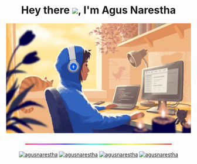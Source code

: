 <h1 align="center"> Hey there <img src="https://media.giphy.com/media/hvRJCLFzcasrR4ia7z/giphy.gif" width="25px">, I'm Agus Narestha</h1>
<p  align="center"><img height="300" src = "https://github.com/agusnarestha/Portfolio/blob/master/img/1.jpg"></p>
<p  align="center"><img src = "https://github.com/agusnarestha/agusnarestha/blob/master/rainbow.gif"></p>
<p align="center">
  <a href="https://twitter.com/agusnarestha" target="blank"><img align="center" src="https://img.shields.io/badge/Twitter-1DA1F2?style=for-the-badge&logo=twitter&logoColor=white" alt="agusnarestha"/></a>
  <a href="https://linkedin.com/in/agusnarestha" target="blank"><img align="center" src="https://img.shields.io/badge/LinkedIn-0077B5?style=for-the-badge&logo=linkedin&logoColor=white" alt="agusnarestha"/></a>
  <a href="https://fb.com/agusnarestha" target="blank"><img align="center" src="https://img.shields.io/badge/Facebook-1877F2?style=for-the-badge&logo=facebook&logoColor=white" alt="agusnarestha"/></a>
  <a href="https://instagram.com/agusnarestha" target="blank"><img align="center" src="https://img.shields.io/badge/Instagram-E4405F?style=for-the-badge&logo=instagram&logoColor=white" alt="agusnarestha"/></a>
</p>
